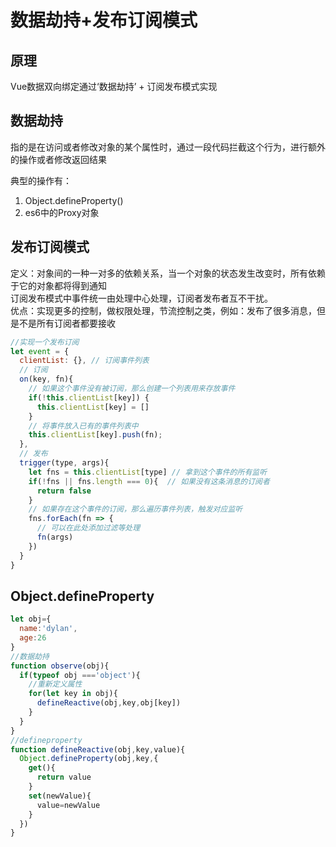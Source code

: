 # 数据劫持+发布订阅模式

## 原理
Vue数据双向绑定通过‘数据劫持’ + 订阅发布模式实现

## 数据劫持
指的是在访问或者修改对象的某个属性时，通过一段代码拦截这个行为，进行额外的操作或者修改返回结果  

典型的操作有：
1. Object.defineProperty()
2. es6中的Proxy对象

## 发布订阅模式  
定义：对象间的一种一对多的依赖关系，当一个对象的状态发生改变时，所有依赖于它的对象都将得到通知  
订阅发布模式中事件统一由处理中心处理，订阅者发布者互不干扰。  
优点：实现更多的控制，做权限处理，节流控制之类，例如：发布了很多消息，但是不是所有订阅者都要接收

```javascript
//实现一个发布订阅
let event = {
  clientList: {}, // 订阅事件列表
  // 订阅
  on(key, fn){
    // 如果这个事件没有被订阅，那么创建一个列表用来存放事件
    if(!this.clientList[key]) {
      this.clientList[key] = []
    }
    // 将事件放入已有的事件列表中
    this.clientList[key].push(fn);
  },
  // 发布
  trigger(type, args){
    let fns = this.clientList[type] // 拿到这个事件的所有监听
    if(!fns || fns.length === 0){  // 如果没有这条消息的订阅者
      return false
    }
    // 如果存在这个事件的订阅，那么遍历事件列表，触发对应监听
    fns.forEach(fn => {
      // 可以在此处添加过滤等处理
      fn(args)
    })
  }
}
```

## Object.defineProperty

```javascript
let obj={
  name:'dylan',
  age:26
}
//数据劫持
function observe(obj){
  if(typeof obj ==='object'){
    //重新定义属性
    for(let key in obj){
      defineReactive(obj,key,obj[key])
    }
  }
}
//defineproperty
function defineReactive(obj,key,value){
  Object.defineProperty(obj,key,{
    get(){
      return value
    }
    set(newValue){
      value=newValue
    }
  })
}
```